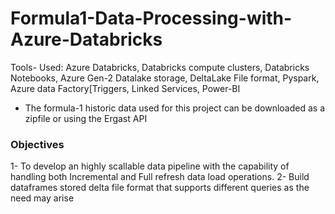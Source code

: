 # Formula1-Data-Processing-with-Azure-Databricks
Tools- Used: Azure Databricks, Databricks compute clusters, Databricks Notebooks, Azure Gen-2 Datalake storage, DeltaLake File format,
Pyspark, Azure data Factory[Triggers, Linked Services, Power-BI
- The formula-1 historic data used for this project can be downloaded as a zipfile or using the Ergast API 
### Objectives 
  1- To develop an highly scallable data pipeline with the capability of handling both Incremental and Full refresh data load operations.
  2- Build dataframes stored delta file format that supports different queries as the need may arise
  
